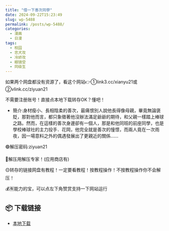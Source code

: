 ```yaml
---
title: "借一下善次同學"
date: 2024-09-22T15:23:49
slug: wp-5488
permalink: /posts/wp-5488/
categories:
  - 漫画
  - 日漫
tags:
  - 校园
  - 忠犬攻
  - 冷娇攻
  - 眼镜受
  - 同级生
---
```


如果两个网盘都没有资源了，看这个网站👉①link3.cc/xianyu21或②vlink.cc/ziyuan21

不需要注册账号！直接点本地下载转存OK？懂吧！

*   簡介:身材瘦小、長相陰柔的善次，最痛恨別人說他長得像母親，畢竟無論褒貶，那對他而言，都只象徵著他沒辦法滿足爺爺的期待，和父親一樣踏上棒球之路。然而，在這樣的善次身邊卻有一個人，那是和他同班的前座同學，也是學校棒球社的主力投手．花岡，他完全就是善次的憧憬，而兩人竟在一次雨夜，因一場意料之外的偶遇發展出了更親近的關係……

🟢解压密码:ziyuan21

🔵解压用解压专家！(应用商店有)

🟡转存的链接网盘有教程！一定要看教程！按教程操作！不按教程操作你不会解压！

💰🈶能力的宝，可以点左下角赞赏支持一下网站运行

## 📦 下载链接
- [本地下载](https://blziyuan21.com/pay-download/5488?key=d202beb333&down_id=0)

